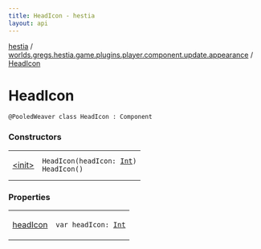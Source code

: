 ```yaml
---
title: HeadIcon - hestia
layout: api
---
```


<div class='api-docs-breadcrumbs'><a href="../../index.html">hestia</a> / <a href="../index.html">worlds.gregs.hestia.game.plugins.player.component.update.appearance</a> / <a href="./index.html">HeadIcon</a></div>

# HeadIcon

<div class="signature"><code><span class="identifier">@PooledWeaver</span> <span class="keyword">class </span><span class="identifier">HeadIcon</span>&nbsp;<span class="symbol">:</span>&nbsp;<span class="identifier">Component</span></code></div>

### Constructors

<table class="api-docs-table">
<tbody>
<tr>
<td markdown="1">

<a href="-init-.html">&lt;init&gt;</a>


</td>
<td markdown="1">
<div class="signature"><code><span class="identifier">HeadIcon</span><span class="symbol">(</span><span class="parameterName" id="worlds.gregs.hestia.game.plugins.player.component.update.appearance.HeadIcon$<init>(kotlin.Int)/headIcon">headIcon</span><span class="symbol">:</span>&nbsp;<a href="https://kotlinlang.org/api/latest/jvm/stdlib/kotlin/-int/index.html"><span class="identifier">Int</span></a><span class="symbol">)</span></code></div>

<div class="signature"><code><span class="identifier">HeadIcon</span><span class="symbol">(</span><span class="symbol">)</span></code></div>

</td>
</tr>
</tbody>
</table>

### Properties

<table class="api-docs-table">
<tbody>
<tr>
<td markdown="1">

<a href="head-icon.html">headIcon</a>


</td>
<td markdown="1">
<div class="signature"><code><span class="keyword">var </span><span class="identifier">headIcon</span><span class="symbol">: </span><a href="https://kotlinlang.org/api/latest/jvm/stdlib/kotlin/-int/index.html"><span class="identifier">Int</span></a></code></div>

</td>
</tr>
</tbody>
</table>
